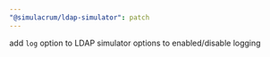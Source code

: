 ```yaml
---
"@simulacrum/ldap-simulator": patch
---
```

add `log` option to LDAP simulator options to enabled/disable logging
